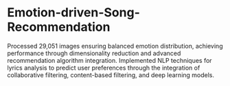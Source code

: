 # Emotion-driven-Song-Recommendation
Processed 29,051 images ensuring balanced emotion distribution, achieving performance through dimensionality reduction and advanced recommendation algorithm integration. Implemented NLP techniques for lyrics analysis to predict user preferences through the integration of collaborative filtering, content-based filtering, and deep learning models.
